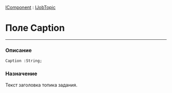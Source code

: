 ﻿---
Link: .IJobTopic.@Caption
---

[IComponent](topic:.Custom.ComClasses.IComponent) :
[IJobTopic](Default)

# Поле Caption
---

### Описание

    Caption :String;

### Назначение

Текст заголовка топика задания.
